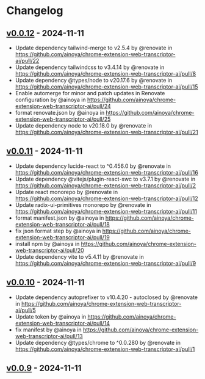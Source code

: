# Changelog

## [v0.0.12](https://github.com/ainoya/chrome-extension-web-transcriptor-ai/compare/v0.0.11...v0.0.12) - 2024-11-11
- Update dependency tailwind-merge to v2.5.4 by @renovate in https://github.com/ainoya/chrome-extension-web-transcriptor-ai/pull/22
- Update dependency tailwindcss to v3.4.14 by @renovate in https://github.com/ainoya/chrome-extension-web-transcriptor-ai/pull/8
- Update dependency @types/node to v20.17.6 by @renovate in https://github.com/ainoya/chrome-extension-web-transcriptor-ai/pull/15
- Enable automerge for minor and patch updates in Renovate configuration by @ainoya in https://github.com/ainoya/chrome-extension-web-transcriptor-ai/pull/24
- format renovate.json by @ainoya in https://github.com/ainoya/chrome-extension-web-transcriptor-ai/pull/25
- Update dependency node to v20.18.0 by @renovate in https://github.com/ainoya/chrome-extension-web-transcriptor-ai/pull/21

## [v0.0.11](https://github.com/ainoya/chrome-extension-web-transcriptor-ai/compare/v0.0.10...v0.0.11) - 2024-11-11
- Update dependency lucide-react to ^0.456.0 by @renovate in https://github.com/ainoya/chrome-extension-web-transcriptor-ai/pull/16
- Update dependency @vitejs/plugin-react-swc to v3.7.1 by @renovate in https://github.com/ainoya/chrome-extension-web-transcriptor-ai/pull/2
- Update react monorepo by @renovate in https://github.com/ainoya/chrome-extension-web-transcriptor-ai/pull/12
- Update radix-ui-primitives monorepo by @renovate in https://github.com/ainoya/chrome-extension-web-transcriptor-ai/pull/11
- format manifest.json by @ainoya in https://github.com/ainoya/chrome-extension-web-transcriptor-ai/pull/18
- fix json format step by @ainoya in https://github.com/ainoya/chrome-extension-web-transcriptor-ai/pull/19
- install npm by @ainoya in https://github.com/ainoya/chrome-extension-web-transcriptor-ai/pull/20
- Update dependency vite to v5.4.11 by @renovate in https://github.com/ainoya/chrome-extension-web-transcriptor-ai/pull/9

## [v0.0.10](https://github.com/ainoya/chrome-extension-web-transcriptor-ai/compare/v0.0.9...v0.0.10) - 2024-11-11
- Update dependency autoprefixer to v10.4.20 - autoclosed by @renovate in https://github.com/ainoya/chrome-extension-web-transcriptor-ai/pull/5
- Update token by @ainoya in https://github.com/ainoya/chrome-extension-web-transcriptor-ai/pull/14
- fix manifest by @ainoya in https://github.com/ainoya/chrome-extension-web-transcriptor-ai/pull/13
- Update dependency @types/chrome to ^0.0.280 by @renovate in https://github.com/ainoya/chrome-extension-web-transcriptor-ai/pull/1

## [v0.0.9](https://github.com/ainoya/chrome-extension-web-transcriptor-ai/commits/v0.0.9) - 2024-11-11
